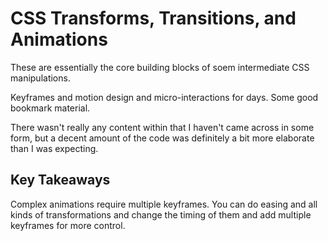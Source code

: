 # CSS Transforms, Transitions, and Animations

These are essentially the core building blocks of soem intermediate CSS manipulations.

Keyframes and motion design and micro-interactions for days. Some good bookmark material. 

There wasn't really any content within that I haven't came across in some form, but a decent amount of the code was definitely a bit more elaborate than I was expecting. 

## Key Takeaways

Complex animations require multiple keyframes. You can do easing and all kinds of transformations and change the timing of them and add multiple keyframes for more control.